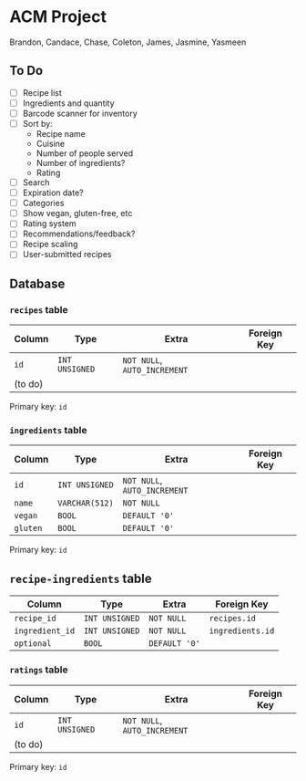 # ACM Project

Brandon, Candace, Chase, Coleton, James, Jasmine, Yasmeen

## To Do

- [ ] Recipe list
- [ ] Ingredients and quantity
- [ ] Barcode scanner for inventory
- [ ] Sort by:
  - Recipe name
  - Cuisine
  - Number of people served
  - Number of ingredients?
  - Rating
- [ ] Search
- [ ] Expiration date?
- [ ] Categories
- [ ] Show vegan, gluten-free, etc
- [ ] Rating system
- [ ] Recommendations/feedback?
- [ ] Recipe scaling
- [ ] User-submitted recipes

## Database

### `recipes` table

| Column | Type | Extra | Foreign Key |
|--------|------|-------|-------------|
| `id` | `INT UNSIGNED` | `NOT NULL`, `AUTO_INCREMENT` |  |
| (to do) |  |  |  |

Primary key: `id`

### `ingredients` table

| Column | Type | Extra | Foreign Key |
|--------|------|-------|-------------|
| `id` | `INT UNSIGNED` | `NOT NULL`, `AUTO_INCREMENT` |  |
| `name` | `VARCHAR(512)` | `NOT NULL` |  |
| `vegan` | `BOOL` | `DEFAULT '0'` |  |
| `gluten` | `BOOL` | `DEFAULT '0'` |  |

Primary key: `id`

## `recipe-ingredients` table

| Column | Type | Extra | Foreign Key |
|--------|------|-------|-------------|
| `recipe_id` | `INT UNSIGNED` | `NOT NULL` | `recipes.id` |
| `ingredient_id` | `INT UNSIGNED` | `NOT NULL` | `ingredients.id` |
| `optional` | `BOOL` | `DEFAULT '0'` |  |

### `ratings` table

| Column | Type | Extra | Foreign Key |
|--------|------|-------|-------------|
| `id` | `INT UNSIGNED` | `NOT NULL`, `AUTO_INCREMENT` |  |
| (to do) |  |  |  |

Primary key: `id`
